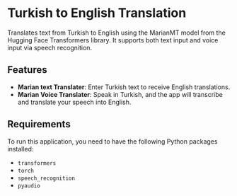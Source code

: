 # Turkish to English Translation

Translates text from Turkish to English using the MarianMT model from the Hugging Face Transformers library. It supports both text input and voice input via speech recognition.

## Features
- **Marian text Translater**: Enter Turkish text to receive English translations.
- **Marian Voice Translater**: Speak in Turkish, and the app will transcribe and translate your speech into English.

## Requirements
To run this application, you need to have the following Python packages installed:
- `transformers`
- `torch`
- `speech_recognition`
- `pyaudio`
